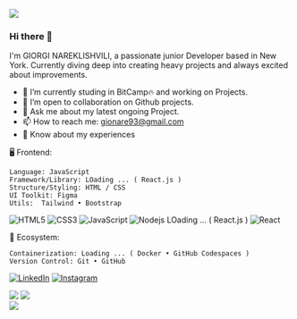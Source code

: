
[![](https://visitcount.itsvg.in/api?id=gionare&icon=8&color=6)](https://visitcount.itsvg.in)

### Hi there 👋
I'm GIORGI NAREKLISHVILI, a passionate junior Developer based in New York. Currently diving deep into creating heavy projects and always excited about improvements.

- 🌱 I’m currently studing in BitCamp🔥 and working on Projects.
- 👯 I’m open to collaboration on Github projects.
- 💬 Ask me about my latest ongoing Project.
- 📫 How to reach me: gionare93@gmail.com 
- 📄 Know about my experiences 

🖥 Frontend:

    Language: JavaScript
    Framework/Library: LOading ... ( React.js )
    Structure/Styling: HTML / CSS
    UI Toolkit: Figma
    Utils:  Tailwind • Bootstrap 

![HTML5](https://img.shields.io/badge/-HTML5-%23E44D27?style=flat-square&logo=html5&logoColor=ffffff)
![CSS3](https://img.shields.io/badge/-CSS3-%231572B6?style=flat-square&logo=css3)
![JavaScript](https://img.shields.io/badge/-JavaScript-%23F7DF1C?style=flat-square&logo=javascript&logoColor=000000&labelColor=%23F7DF1C&color=%23FFCE5A)
![Nodejs](https://img.shields.io/badge/-Nodejs-black?style=flat-square&logo=Node.js)
LOading ... ( React.js )
![React](https://img.shields.io/badge/-React-%23282C34?style=flat-square&logo=react)


🎡 Ecosystem:

    Containerization: Loading ... ( Docker • GitHub Codespaces )
    Version Control: Git • GitHub



[![LinkedIn](https://img.shields.io/badge/LinkedIn-%230077B5.svg?logo=linkedin&logoColor=white)](https://linkedin.com/in/gionare) 
<a href="https://www.instagram.com/gionare" target="_blank"><img src="https://img.shields.io/badge/Instagram-%23E4405F.svg?&style=flat-square&logo=instagram&logoColor=white" alt="Instagram"></a>


![](https://github-readme-stats.vercel.app/api/top-langs/?username=gionare&theme=vision-friendly-dark&hide_border=true&include_all_commits=false&count_private=false&layout=compact)
![](https://github-readme-streak-stats.herokuapp.com/?user=gionare&theme=vision-friendly-dark&hide_border=true)<br/>
![](https://github-readme-stats.vercel.app/api?username=gionare&theme=vision-friendly-dark&hide_border=true&include_all_commits=false&count_private=false)<br/>


<!-- 
<a href="https://www.facebook.com/originalphreak" target="_blank"><img src="https://img.shields.io/badge/Facebook-%231877F2.svg?&style=flat-square&logo=facebook&logoColor=white" alt="Facebook"></a>
<a href="https://open.spotify.com/user/0170agi99s5hh187g7mtz245b" target="_blank"><img src="https://img.shields.io/badge/Spotify-%231ED760.svg?&style=flat-square&logo=spotify&logoColor=white" alt="Spotify"></a>
-->


<!-- Proudly created with GPRM ( https://gprm.itsvg.in ) -->
